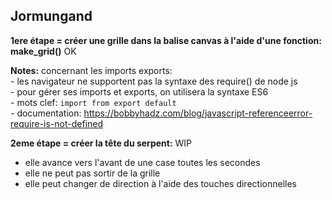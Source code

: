 ## Jormungand 

**1ere étape = créer une grille dans la balise canvas à l'aide d'une fonction: make_grid()** OK

**Notes:** concernant les imports exports:  
    - les navigateur ne supportent pas la syntaxe des require() de node js  
    - pour gérer ses imports et exports, on utilisera la syntaxe ES6   
    - mots clef: ``import from export default``  
    - documentation: https://bobbyhadz.com/blog/javascript-referenceerror-require-is-not-defined  

**2eme étape = créer la tête du serpent:** WIP
- elle avance vers l'avant de une case toutes les secondes
- elle ne peut pas sortir de la grille
- elle peut changer de direction à l'aide des touches directionnelles